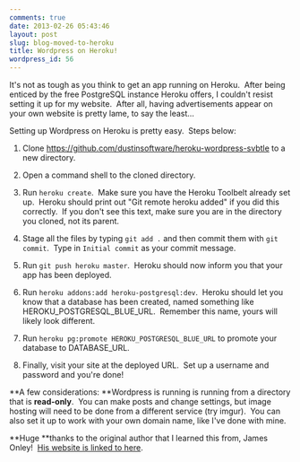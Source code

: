 ```yaml
---
comments: true
date: 2013-02-26 05:43:46
layout: post
slug: blog-moved-to-heroku
title: Wordpress on Heroku!
wordpress_id: 56
---
```


It's not as tough as you think to get an app running on Heroku.  After being enticed by the free PostgreSQL instance Heroku offers, I couldn't resist setting it up for my website.  After all, having advertisements appear on your own website is pretty lame, to say the least...<!-- more -->

Setting up Wordpress on Heroku is pretty easy.  Steps below:



	
  1. Clone https://github.com/dustinsoftware/heroku-wordpress-svbtle to a new directory.

	
  2. Open a command shell to the cloned directory.

	
  3. Run `heroku create`.  Make sure you have the Heroku Toolbelt already set up.  Heroku should print out "Git remote heroku added" if you did this correctly.  If you don't see this text, make sure you are in the directory you cloned, not its parent.

	
  4. Stage all the files by typing `git add .` and then commit them with `git commit`.  Type in `Initial commit` as your commit message.

	
  5. Run `git push heroku master`.  Heroku should now inform you that your app has been deployed.

	
  6. Run `heroku addons:add heroku-postgresql:dev`.  Heroku should let you know that a database has been created, named something like HEROKU_POSTGRESQL_BLUE_URL.  Remember this name, yours will likely look different.

	
  7. Run `heroku pg:promote HEROKU_POSTGRESQL_BLUE_URL` to promote your database to DATABASE_URL.

	
  8. Finally, visit your site at the deployed URL.  Set up a username and password and you're done!


**A few considerations: **Wordpress is running is running from a directory that is **read-only**.  You can make posts and change settings, but image hosting will need to be done from a different service (try imgur).  You can also set it up to work with your own domain name, like I've done with mine.

**Huge **thanks to the original author that I learned this from, James Onley!  [His website is linked to here](http://blog.webjames.co.uk/hosting-a-wordpress-blog-on-heroku-with-the-svbtle-theme-for-free/201/).
